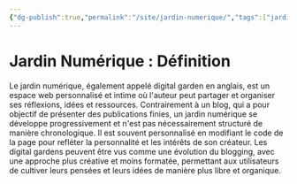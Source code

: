```yaml
---
{"dg-publish":true,"permalink":"/site/jardin-numerique/","tags":["jardin_numérique"]}
---
```



#

# Jardin Numérique : Définition

Le jardin numérique, également appelé digital garden en anglais, est un espace web personnalisé et intime où l'auteur peut partager et organiser ses réflexions, idées et ressources. Contrairement à un blog, qui a pour objectif de présenter des publications finies, un jardin numérique se développe progressivement et n'est pas nécessairement structuré de manière chronologique. Il est souvent personnalisé en modifiant le code de la page pour refléter la personnalité et les intérêts de son créateur. Les digital gardens peuvent être vus comme une évolution du blogging, avec une approche plus créative et moins formatée, permettant aux utilisateurs de cultiver leurs pensées et leurs idées de manière plus libre et organique.
